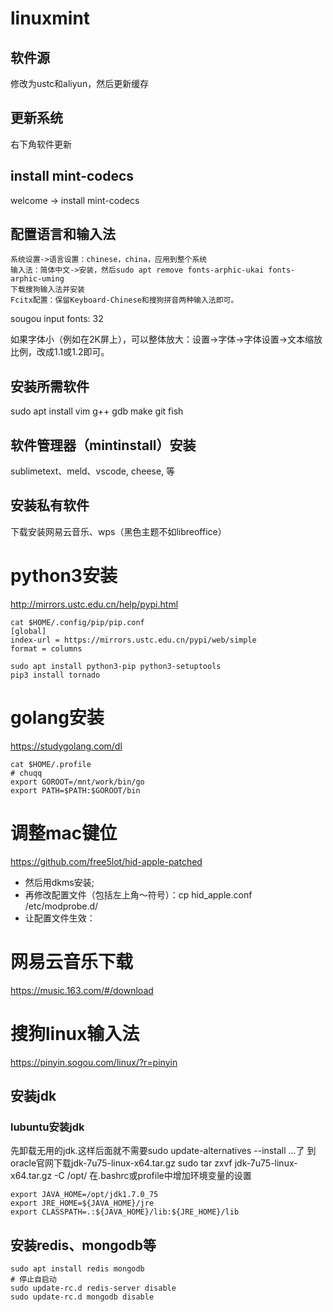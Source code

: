 # linuxmint

## 软件源

修改为ustc和aliyun，然后更新缓存

## 更新系统

右下角软件更新

## install mint-codecs

welcome -> install mint-codecs

## 配置语言和输入法

    系统设置->语言设置：chinese，china，应用到整个系统
    输入法：简体中文->安装，然后sudo apt remove fonts-arphic-ukai fonts-arphic-uming
    下载搜狗输入法并安装
    Fcitx配置：保留Keyboard-Chinese和搜狗拼音两种输入法即可。
    
sougou input fonts: 32

如果字体小（例如在2K屏上），可以整体放大：设置->字体->字体设置->文本缩放比例，改成1.1或1.2即可。

## 安装所需软件

sudo apt install vim g++ gdb make git fish

## 软件管理器（mintinstall）安装

sublimetext、meld、vscode, cheese, 等

## 安装私有软件

下载安装网易云音乐、wps（黑色主题不如libreoffice）

# python3安装

http://mirrors.ustc.edu.cn/help/pypi.html

    cat $HOME/.config/pip/pip.conf
    [global]
    index-url = https://mirrors.ustc.edu.cn/pypi/web/simple
    format = columns

    sudo apt install python3-pip python3-setuptools
    pip3 install tornado

# golang安装

https://studygolang.com/dl

    cat $HOME/.profile
    # chuqq
    export GOROOT=/mnt/work/bin/go
    export PATH=$PATH:$GOROOT/bin

# 调整mac键位

https://github.com/free5lot/hid-apple-patched

* 然后用dkms安装;
* 再修改配置文件（包括左上角～符号）：cp hid_apple.conf /etc/modprobe.d/
* 让配置文件生效：

# 网易云音乐下载

https://music.163.com/#/download

# 搜狗linux输入法

https://pinyin.sogou.com/linux/?r=pinyin


## 安装jdk

### lubuntu安装jdk

先卸载无用的jdk.这样后面就不需要sudo update-alternatives --install ...了 到oracle官网下载jdk-7u75-linux-x64.tar.gz sudo tar zxvf jdk-7u75-linux-x64.tar.gz -C /opt/ 在.bashrc或profile中增加环境变量的设置

    export JAVA_HOME=/opt/jdk1.7.0_75
    export JRE_HOME=${JAVA_HOME}/jre
    export CLASSPATH=.:${JAVA_HOME}/lib:${JRE_HOME}/lib

## 安装redis、mongodb等

    sudo apt install redis mongodb
    # 停止自启动
    sudo update-rc.d redis-server disable
    sudo update-rc.d mongodb disable

